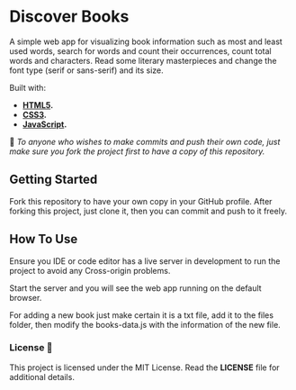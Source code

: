 # Discover Books
A simple web app for visualizing book information such as most and least used words, search for words and count their occurrences, count total words and characters. Read some literary masterpieces and change the font type (serif or sans-serif) and its size.

Built with:
* **[HTML5](https://github.com/whatwg/html).**
* **[CSS3](https://www.w3.org/Style/CSS/Overview.en.html).**
* **[JavaScript](https://www.javascript.com/).**

:triangular_flag_on_post: *To anyone who wishes to make commits and push their own code, just make sure you fork the project first to have a copy of this repository.*

## Getting Started
Fork this repository to have your own copy in your GitHub profile. After forking this project, just clone it, then you can commit and push to it freely. 

## How To Use
Ensure you IDE or code editor has a live server in development to run the project to avoid any Cross-origin problems. 

Start the server and you will see the web app running on the default browser. 

For adding a new book just make certain it is a txt file, add it to the files folder, then modify the books-data.js with the information of the new file. 


### License :page_with_curl:
This project is licensed under the MIT License. Read the **LICENSE** file for additional details.
